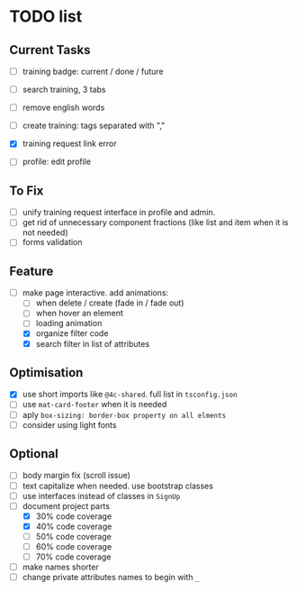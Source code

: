 # TODO list

## Current Tasks
- [ ] training badge: current / done / future
- [ ] search training,  3 tabs
- [ ] remove english words
- [ ] create training: tags separated with ","
- [x] training request link error
- [ ] profile: edit profile


## To Fix
- [ ] unify training request interface in profile and admin.
- [ ] get rid of unnecessary component fractions (like list and item when it is not needed)
- [ ] forms validation

## Feature
- [ ] make page interactive. add animations:
  - [ ] when delete / create (fade in / fade out)
  - [ ] when hover an element
  - [ ] loading animation
  - [x] organize filter code
  - [x] search filter in list of attributes

## Optimisation
- [x] use short imports like `@4c-shared`. full list in `tsconfig.json`
- [ ] use `mat-card-footer` when it is needed
- [ ] aply `box-sizing: border-box property on all elments`
- [ ] consider using light fonts

## Optional
- [ ] body margin fix (scroll issue)
- [ ] text capitalize when needed. use bootstrap classes
- [ ] use interfaces instead of classes in `SignUp`
- [ ] document project parts
  - [x] 30% code coverage
  - [x] 40% code coverage
  - [ ] 50% code coverage
  - [ ] 60% code coverage
  - [ ] 70% code coverage
- [ ] make names shorter
- [ ] change private attributes names to begin with `_`